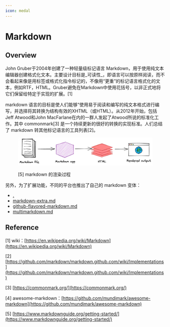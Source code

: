 ```yaml
---
icon: medal
---
```


# Markdown

## Overview

John Gruber于2004年创建了一种轻量级标记语言 Markdown，用于使用纯文本编辑器创建格式化文本。主要设计目标是\_可读性\_，即语言可以按原样阅读，而不会看起来像是用标签或格式化指令标记的，不像用“更重”的标记语言格式化的文本，例如RTF，HTML。Gruber避免在Markdown中使用花括号，以非正式地将它们保留给特定于实现的扩展。\[1]

markdown 语言的目标是使人们能够“使用易于阅读和编写的纯文本格式进行编写，并选择将其转换为结构有效的XHTML（或HTML）。从2012年开始，包括Jeff Atwood和John MacFarlane在内的一群人发起了Atwood所说的标准化工作。其中 commonmark\[3] 是一个持续更新的很好的转换的实现标准。人们总结了 markdown 转其他标记语言的工具列表\[2]。

<figure><img src="../../.gitbook/assets/image (1).png" alt="markdown-render"><figcaption><p>[5] markdown 的渲染过程</p></figcaption></figure>

另外，为了扩展功能，不同的平台也推出了自己的 markdown 变体：

* [.](./ "mention")
* [markdown-extra.md](markdown-extra.md "mention")
* [github-flavored-markdown.md](github-flavored-markdown.md "mention")
* [multimarkdown.md](multimarkdown.md "mention")

## Reference

\[1] wiki：[https://en.wikipedia.org/wiki/Markdown](https://en.wikipedia.org/wiki/Markdown)

\[2] [https://github.com/markdown/markdown.github.com/wiki/Implementations](https://github.com/markdown/markdown.github.com/wiki/Implementations)

\[3] [https://commonmark.org/](https://commonmark.org/)

\[4] awesome-markdown：[https://github.com/mundimark/awesome-markdown](https://github.com/mundimark/awesome-markdown)

\[5] [https://www.markdownguide.org/getting-started/](https://www.markdownguide.org/getting-started/)
